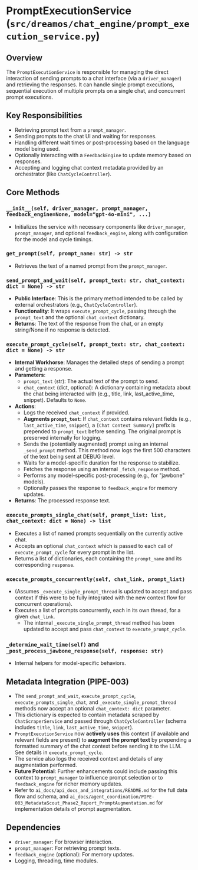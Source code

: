 # PromptExecutionService (`src/dreamos/chat_engine/prompt_execution_service.py`)

## Overview

The `PromptExecutionService` is responsible for managing the direct interaction of sending prompts to a chat interface (via a `driver_manager`) and retrieving the responses. It can handle single prompt executions, sequential execution of multiple prompts on a single chat, and concurrent prompt executions.

## Key Responsibilities

*   Retrieving prompt text from a `prompt_manager`.
*   Sending prompts to the chat UI and waiting for responses.
*   Handling different wait times or post-processing based on the language model being used.
*   Optionally interacting with a `FeedbackEngine` to update memory based on responses.
*   Accepting and logging chat context metadata provided by an orchestrator (like `ChatCycleController`).

## Core Methods

### `__init__(self, driver_manager, prompt_manager, feedback_engine=None, model="gpt-4o-mini", ...)`
*   Initializes the service with necessary components like `driver_manager`, `prompt_manager`, and optional `feedback_engine`, along with configuration for the model and cycle timings.

### `get_prompt(self, prompt_name: str) -> str`
*   Retrieves the text of a named prompt from the `prompt_manager`.

### `send_prompt_and_wait(self, prompt_text: str, chat_context: dict = None) -> str`
*   **Public Interface**: This is the primary method intended to be called by external orchestrators (e.g., `ChatCycleController`).
*   **Functionality**: It wraps `execute_prompt_cycle`, passing through the `prompt_text` and the optional `chat_context` dictionary.
*   **Returns**: The text of the response from the chat, or an empty string/None if no response is detected.

### `execute_prompt_cycle(self, prompt_text: str, chat_context: dict = None) -> str`
*   **Internal Workhorse**: Manages the detailed steps of sending a prompt and getting a response.
*   **Parameters**:
    *   `prompt_text` (str): The actual text of the prompt to send.
    *   `chat_context` (dict, optional): A dictionary containing metadata about the chat being interacted with (e.g., title, link, last_active_time, snippet). Defaults to `None`.
*   **Actions**:
    *   Logs the received `chat_context` if provided.
    *   **Augments `prompt_text`**: If `chat_context` contains relevant fields (e.g., `last_active_time`, `snippet`), a `[Chat Context Summary]` prefix is prepended to `prompt_text` before sending. The original prompt is preserved internally for logging.
    *   Sends the (potentially augmented) prompt using an internal `_send_prompt` method. This method now logs the first 500 characters of the text being sent at DEBUG level.
    *   Waits for a model-specific duration for the response to stabilize.
    *   Fetches the response using an internal `_fetch_response` method.
    *   Performs any model-specific post-processing (e.g., for "jawbone" models).
    *   Optionally passes the response to `feedback_engine` for memory updates.
*   **Returns**: The processed response text.

### `execute_prompts_single_chat(self, prompt_list: list, chat_context: dict = None) -> list`
*   Executes a list of named prompts sequentially on the currently active chat.
*   Accepts an optional `chat_context` which is passed to each call of `execute_prompt_cycle` for every prompt in the list.
*   Returns a list of dictionaries, each containing the `prompt_name` and its corresponding `response`.

### `execute_prompts_concurrently(self, chat_link, prompt_list)`
*   (Assumes `_execute_single_prompt_thread` is updated to accept and pass context if this were to be fully integrated with the new context flow for concurrent operations).
*   Executes a list of prompts concurrently, each in its own thread, for a given `chat_link`.
    *   The internal `_execute_single_prompt_thread` method has been updated to accept and pass `chat_context` to `execute_prompt_cycle`.

### `_determine_wait_time(self)` and `_post_process_jawbone_response(self, response: str)`
*   Internal helpers for model-specific behaviors.

## Metadata Integration (PIPE-003)

*   The `send_prompt_and_wait`, `execute_prompt_cycle`, `execute_prompts_single_chat`, and `_execute_single_prompt_thread` methods now accept an optional `chat_context: dict` parameter.
*   This dictionary is expected to contain metadata scraped by `ChatScraperService` and passed through `ChatCycleController` (schema includes `title`, `link`, `last_active_time`, `snippet`).
*   `PromptExecutionService` now **actively uses** this context (if available and relevant fields are present) to **augment the prompt text** by prepending a formatted summary of the chat context before sending it to the LLM. See details in `execute_prompt_cycle`.
*   The service also logs the received context and details of any augmentation performed.
*   **Future Potential**: Further enhancements could include passing this context to `prompt_manager` to influence prompt selection or to `feedback_engine` for richer memory updates.
*   Refer to `ai_docs/api_docs_and_integrations/README.md` for the full data flow and schema, and `ai_docs/agent_coordination/PIPE-003_MetadataScout_Phase2_Report_PromptAugmentation.md` for implementation details of prompt augmentation.

## Dependencies

*   `driver_manager`: For browser interaction.
*   `prompt_manager`: For retrieving prompt texts.
*   `feedback_engine` (optional): For memory updates.
*   Logging, threading, time modules. 
